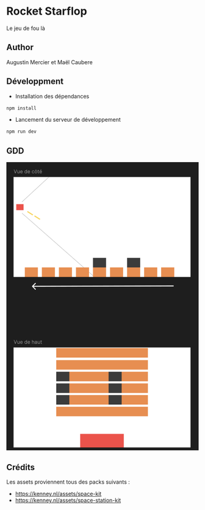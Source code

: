 # Rocket Starflop

Le jeu de fou là

## Author

Augustin Mercier et Maël Caubere


## Développment

- Installation des dépendances

```bash
npm install
```

- Lancement du serveur de développement

```bash
npm run dev
```

## GDD

![gdd](./gdd.png)

## Crédits

Les assets proviennent tous des packs suivants :
- https://kenney.nl/assets/space-kit
- https://kenney.nl/assets/space-station-kit
